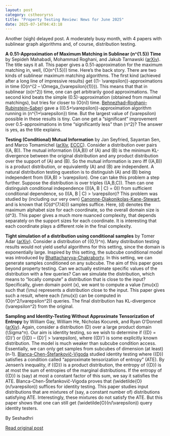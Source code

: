 ```yaml
---
layout: post
category: cstheoryrss
title: "Property Testing Review: News for June 2025"
date: 2025-07-14T04:43:18
---
```


Another (sigh) delayed post. A moderately busy month, with 4 papers with sublinear graph algorithms and, of course, distribution testing.

**A 0.51-Approximation of Maximum Matching in Sublinear \(n^{1.5}\) Time** by Sepideh Mahabadi, Mohammad Roghani, and Jakub Tarnawski ([arXiv](https://arxiv.org/abs/2506.01669)). The title says it all. This paper gives a 0.51-approximation for the maximum matching in, well, \(O(n^{1.5})\) time. Here’s the back story. There are two kinds of sublinear maximum matching algorithms. The first kind (achieved after a long line of impressive results) get \((1- \varepsilon)\)-approximations in time \(O(n^{2 – \Omega\_{\varepsilon}(1)})\). This means that that in sublinear \(o(n^2)\) time, one can get arbitrarily good approximations. The second kind beats the simple \(0.5\)-approximation (obtained from maximal matchings), but tries for closer to \(O(n)\) time. [Behnezhad](https://arxiv.org/search/cs?searchtype=author&query=Behnezhad,+S)[–](https://arxiv.org/search/cs?searchtype=author&query=Roghani,+M)[Roghani](https://arxiv.org/search/cs?searchtype=author&query=Roghani,+M)[–](https://arxiv.org/search/cs?searchtype=author&query=Rubinstein,+A)[Rubinstein](https://arxiv.org/search/cs?searchtype=author&query=Rubinstein,+A)[–](https://arxiv.org/search/cs?searchtype=author&query=Saberi,+A)[Saber](https://arxiv.org/search/cs?searchtype=author&query=Saberi,+A)i gave a \((0.5+\varepsilon)\)-approximation algorithm running in \(n^{1+\varepsilon}\) time. But the largest value of \(\varepsilon\) possible in these results is tiny. Can one get a “significant” improvement over 0.5-approximations in time “significantly less” than \(n^2\)? The answer is yes, as the title explains.

**Testing (Conditional) Mutual Information** by Jan Seyfried, Sayantan Sen, and Marco Tomamichel ([arXiv](https://arxiv.org/abs/2506.03894), [ECCC](https://eccc.weizmann.ac.il/report/2025/076/)). Consider a distribution over pairs \((A, B)\). The mutual information \(I(A,B)\) of \(A\) and \(B\) is the minimum KL-divergence between the original distribution and any product distribution over the support of \(A\) and \(B\). So the mutual information is zero iff \((A,B)\) is a product distribution, or equivalently \(A\) and \(B\) are independent. A natural distribution testing question is to distinguish \(A\) and \(B\) being independent from \(I(A,B) > \varepsilon\). One can take this problem a step further. Suppose the distribution is over triples \((A,B,C)\). Then can one distinguish conditional independence (\(I(A, B | C) = 0\)) from sufficient conditional dependence, so \(I(A, B | C) > \varepsilon\)? This problem was studied by (including our very own) [Canonne-Diakonikolas-Kane-Stewart](https://arxiv.org/abs/1711.11560), and is known that \(O(d^{7/4})\) samples suffice. Here, \(d\) denotes the maximum alphabet size for each coordinate, so the overall domain size is \(d^3\). This paper gives a much more nuanced complexity, that depends separately on the support sizes for each coordinate. It is interesting that each coordinate plays a different role in the final complexity.

**Tight simulation of a distribution using conditional samples** by Tomer Adar ([arXiv](https://arxiv.org/abs/2506.18444)). Consider a distribution of \(\{0,1\}^n\). Many distribution testing results would not yield useful algorithms for this setting, since the domain is exponentially large. Inspired by this setting, the subcube conditional model was introduced by [Bhattacharyya-Chakraborty](https://arxiv.org/abs/1702.01454). In this setting, we can generate samples conditioned on any subcube. The aim of this paper goes beyond property testing. Can we actually estimate specific values of the distribution with a few queries? Can we simulate the distribution, which means to “locally compute” a distribution that is close to the input? Specifically, given domain point \(x\), we want to compute a value \(\mu(x)\) such that \(\mu\) represents a distribution close to the input. This paper gives such a result, where each \(\mu(x)\) can be computed in \(O(n^2/\varepsilon^2)\) queries. The final distribution has KL-divergence \(\varepsilon^2\) from the original.

**Sampling and Identity-Testing Without Approximate Tensorization of Entropy** by William Gay, William He, Nicholas Kocurek, and Ryan O’Donnell ([arXiv](https://arxiv.org/abs/2506.23456)). Again, consider a distribution \(D\) over a large product domain \(\Sigma^n\). Our aim is identity testing, so we wish to determine if \({D} = {D}’\) or \(|{D} – {D}’| > \varepsilon\), where \({D}’\) is some explicitly known distribution. The model is much weaker than subcube condition access. Essentially, we can only get samples from subcubes of dimension (at least) \(n-1\). [Blanca-Chen-Štefankovič-Vigoda](https://arxiv.org/abs/2207.09102) studied identity testing where \({D}\) satisfies a condition called “approximate tensorization of entropy” (ATE). By Jensen’s inequality, if \({D}\) is a product distribution, the entropy of \({D}\) is at most the sum of entropies of the marginal distributions. If the entropy of \({D}\) is (say) at most a constant factor of this sum, we say it satisfies the ATE. Blanca-Chen-Štefankovič-Vigoda proves that \(\widetilde{O}(n/\varepsilon)\) suffices for identity testing. This paper studies input distributions that are mixtures of (say, a constant number of) distributions satisfying ATE. Interestingly, these mixtures do not satisfy the ATE. But this paper shows that one can still get \(\widetilde{O}(n/\varepsilon)\) query identity testers.

By Seshadhri

[Read original post](https://ptreview.sublinear.info/2025/07/news-for-june-2025/)
